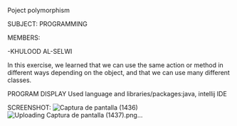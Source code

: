 Poject polymorphism

SUBJECT: PROGRAMMING

MEMBERS:

-KHULOOD AL-SELWI

In this exercise, we learned that we can use the same action or method in different ways depending on the object,
and that we can use many different classes.

PROGRAM DISPLAY
Used language and libraries/packages:java, intellij IDE

SCREENSHOT:
![Captura de pantalla (1436)](https://github.com/khulood2004/polymorphism1/assets/169868069/e58e8cee-8869-46fc-84b8-8069680e91eb)
![Uploading Captura de pantalla (1437).png…]()

